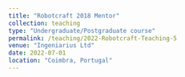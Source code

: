 ```yaml
---
title: "Robotcraft 2018 Mentor"
collection: teaching
type: "Undergraduate/Postgraduate course"
permalink: /teaching/2022-Robotcraft-Teaching-5
venue: "Ingeniarius Ltd"
date: 2022-07-01
location: "Coimbra, Portugal"
---
```

